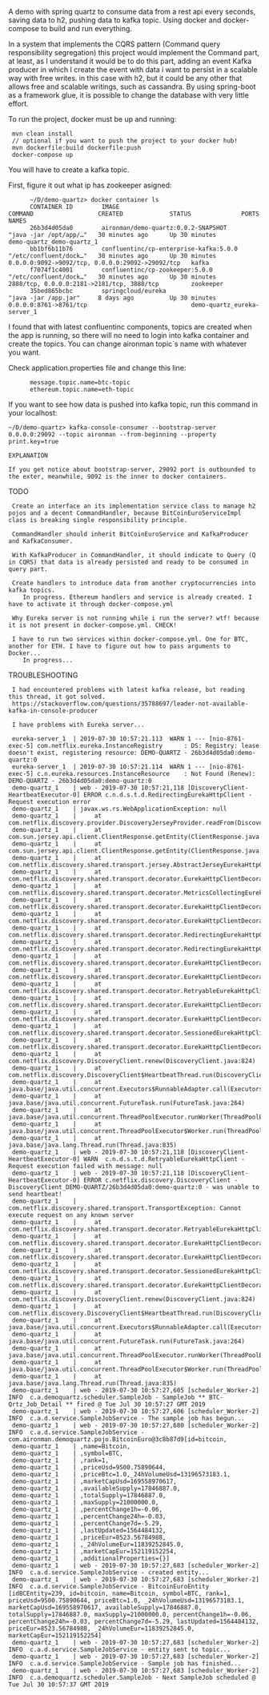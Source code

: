 A demo with spring quartz to consume data from a rest api every seconds, saving data to h2, pushing data to kafka topic. Using docker and docker-compose to build and run everything. 

In a system that implements the CQRS pattern (Command query responsibility segregation) this project would implement the Command part, at least, as I understand it would be to do this part, adding an event Kafka producer in which I create the event with data i want to persist in a scalable way with free writes. in this case with h2, but it could be any other that allows free and scalable writings, such as cassandra. By using spring-boot as a framework glue, it is possible to change the database with very little effort.

To run the project, docker must be up and running:

     mvn clean install 
     // optional if you want to push the project to your docker hub!
     mvn dockerfile:build dockerfile:push
     docker-compose up

You will have to create a kafka topic.

First, figure it out what ip has zookeeper asigned:

          ~/D/demo-quartz> docker container ls
          CONTAINER ID        IMAGE                                    COMMAND                  CREATED             STATUS              PORTS                                              NAMES
          26b3d4d05da0        aironman/demo-quartz:0.0.2-SNAPSHOT      "java -jar /opt/app/…"   30 minutes ago      Up 30 minutes                                                          demo-quartz_demo-quartz_1
          bb1bf6b11b76        confluentinc/cp-enterprise-kafka:5.0.0   "/etc/confluent/dock…"   30 minutes ago      Up 30 minutes       0.0.0.0:9092->9092/tcp, 0.0.0.0:29092->29092/tcp   kafka
          f7074f1c4001        confluentinc/cp-zookeeper:5.0.0          "/etc/confluent/dock…"   30 minutes ago      Up 30 minutes       2888/tcp, 0.0.0.0:2181->2181/tcp, 3888/tcp         zookeeper
          35bed865bcbc        springcloud/eureka                       "java -jar /app.jar"     8 days ago          Up 30 minutes       0.0.0.0:8761->8761/tcp                             demo-quartz_eureka-server_1
          

I found that with latest confluentinc components, topics are created when the app is running, so there will no need to login into kafka container and create the topics.
You can change aironman topic`s name with whatever you want. 

Check application.properties file and change this line:

          message.topic.name=btc-topic
          ethereum.topic.name=eth-topic

If you want to see how data is pushed into kafka topic, run this command in your localhost:

    ~/D/demo-quartz> kafka-console-consumer --bootstrap-server 0.0.0.0:29092 --topic aironman --from-beginning --property print.key=true

    EXPLANATION
    
    If you get notice about bootstrap-server, 29092 port is outbounded to the exter, meanwhile, 9092 is the inner to docker containers.
    
TODO

     Create an interface an its implementation service class to manage h2 pojos and a decent CommandHandler, because BitCoinEuroServiceImpl class is breaking single responsibility principle. 

     CommandHandler should inherit BitCoinEuroService and KafkaProducer and KafkaConsumer. 
     
     With KafkaProducer in CommandHandler, it should indicate to Query (Q in CQRS) that data is already persisted and ready to be consumed in query part.

     Create handlers to introduce data from another cryptocurrencies into kafka topics.
        In progress. Ethereum handlers and service is already created. I have to activate it through docker-compose.yml
        
     Why Eureka server is not running while i run the server? wtf! because it is not present in docker-compose.yml. CHECK!
     
     I have to run two services within docker-compose.yml. One for BTC, another for ETH. I have to figure out how to pass arguments to Docker...
        In progress...
         
TROUBLESHOOTING

     I had encountered problems with latest kafka release, but reading this thread, it got solved. 
     https://stackoverflow.com/questions/35788697/leader-not-available-kafka-in-console-producer
     
     I have problems with Eureka server...
     
     eureka-server_1  | 2019-07-30 10:57:21.113  WARN 1 --- [nio-8761-exec-5] com.netflix.eureka.InstanceRegistry      : DS: Registry: lease doesn't exist, registering resource: DEMO-QUARTZ - 26b3d4d05da0:demo-quartz:0
     eureka-server_1  | 2019-07-30 10:57:21.114  WARN 1 --- [nio-8761-exec-5] c.n.eureka.resources.InstanceResource    : Not Found (Renew): DEMO-QUARTZ - 26b3d4d05da0:demo-quartz:0
     demo-quartz_1    | web - 2019-07-30 10:57:21,118 [DiscoveryClient-HeartbeatExecutor-0] ERROR c.n.d.s.t.d.RedirectingEurekaHttpClient - Request execution error
     demo-quartz_1    | javax.ws.rs.WebApplicationException: null
     demo-quartz_1    | 	at com.netflix.discovery.provider.DiscoveryJerseyProvider.readFrom(DiscoveryJerseyProvider.java:110)
     demo-quartz_1    | 	at com.sun.jersey.api.client.ClientResponse.getEntity(ClientResponse.java:634)
     demo-quartz_1    | 	at com.sun.jersey.api.client.ClientResponse.getEntity(ClientResponse.java:586)
     demo-quartz_1    | 	at com.netflix.discovery.shared.transport.jersey.AbstractJerseyEurekaHttpClient.sendHeartBeat(AbstractJerseyEurekaHttpClient.java:105)
     demo-quartz_1    | 	at com.netflix.discovery.shared.transport.decorator.EurekaHttpClientDecorator$3.execute(EurekaHttpClientDecorator.java:92)
     demo-quartz_1    | 	at com.netflix.discovery.shared.transport.decorator.MetricsCollectingEurekaHttpClient.execute(MetricsCollectingEurekaHttpClient.java:73)
     demo-quartz_1    | 	at com.netflix.discovery.shared.transport.decorator.EurekaHttpClientDecorator.sendHeartBeat(EurekaHttpClientDecorator.java:89)
     demo-quartz_1    | 	at com.netflix.discovery.shared.transport.decorator.EurekaHttpClientDecorator$3.execute(EurekaHttpClientDecorator.java:92)
     demo-quartz_1    | 	at com.netflix.discovery.shared.transport.decorator.RedirectingEurekaHttpClient.executeOnNewServer(RedirectingEurekaHttpClient.java:118)
     demo-quartz_1    | 	at com.netflix.discovery.shared.transport.decorator.RedirectingEurekaHttpClient.execute(RedirectingEurekaHttpClient.java:79)
     demo-quartz_1    | 	at com.netflix.discovery.shared.transport.decorator.EurekaHttpClientDecorator.sendHeartBeat(EurekaHttpClientDecorator.java:89)
     demo-quartz_1    | 	at com.netflix.discovery.shared.transport.decorator.EurekaHttpClientDecorator$3.execute(EurekaHttpClientDecorator.java:92)
     demo-quartz_1    | 	at com.netflix.discovery.shared.transport.decorator.RetryableEurekaHttpClient.execute(RetryableEurekaHttpClient.java:119)
     demo-quartz_1    | 	at com.netflix.discovery.shared.transport.decorator.EurekaHttpClientDecorator.sendHeartBeat(EurekaHttpClientDecorator.java:89)
     demo-quartz_1    | 	at com.netflix.discovery.shared.transport.decorator.EurekaHttpClientDecorator$3.execute(EurekaHttpClientDecorator.java:92)
     demo-quartz_1    | 	at com.netflix.discovery.shared.transport.decorator.SessionedEurekaHttpClient.execute(SessionedEurekaHttpClient.java:77)
     demo-quartz_1    | 	at com.netflix.discovery.shared.transport.decorator.EurekaHttpClientDecorator.sendHeartBeat(EurekaHttpClientDecorator.java:89)
     demo-quartz_1    | 	at com.netflix.discovery.DiscoveryClient.renew(DiscoveryClient.java:824)
     demo-quartz_1    | 	at com.netflix.discovery.DiscoveryClient$HeartbeatThread.run(DiscoveryClient.java:1393)
     demo-quartz_1    | 	at java.base/java.util.concurrent.Executors$RunnableAdapter.call(Executors.java:515)
     demo-quartz_1    | 	at java.base/java.util.concurrent.FutureTask.run(FutureTask.java:264)
     demo-quartz_1    | 	at java.base/java.util.concurrent.ThreadPoolExecutor.runWorker(ThreadPoolExecutor.java:1128)
     demo-quartz_1    | 	at java.base/java.util.concurrent.ThreadPoolExecutor$Worker.run(ThreadPoolExecutor.java:628)
     demo-quartz_1    | 	at java.base/java.lang.Thread.run(Thread.java:835)
     demo-quartz_1    | web - 2019-07-30 10:57:21,118 [DiscoveryClient-HeartbeatExecutor-0] WARN  c.n.d.s.t.d.RetryableEurekaHttpClient - Request execution failed with message: null
     demo-quartz_1    | web - 2019-07-30 10:57:21,118 [DiscoveryClient-HeartbeatExecutor-0] ERROR c.netflix.discovery.DiscoveryClient - DiscoveryClient_DEMO-QUARTZ/26b3d4d05da0:demo-quartz:0 - was unable to send heartbeat!
     demo-quartz_1    | com.netflix.discovery.shared.transport.TransportException: Cannot execute request on any known server
     demo-quartz_1    | 	at com.netflix.discovery.shared.transport.decorator.RetryableEurekaHttpClient.execute(RetryableEurekaHttpClient.java:111)
     demo-quartz_1    | 	at com.netflix.discovery.shared.transport.decorator.EurekaHttpClientDecorator.sendHeartBeat(EurekaHttpClientDecorator.java:89)
     demo-quartz_1    | 	at com.netflix.discovery.shared.transport.decorator.EurekaHttpClientDecorator$3.execute(EurekaHttpClientDecorator.java:92)
     demo-quartz_1    | 	at com.netflix.discovery.shared.transport.decorator.SessionedEurekaHttpClient.execute(SessionedEurekaHttpClient.java:77)
     demo-quartz_1    | 	at com.netflix.discovery.shared.transport.decorator.EurekaHttpClientDecorator.sendHeartBeat(EurekaHttpClientDecorator.java:89)
     demo-quartz_1    | 	at com.netflix.discovery.DiscoveryClient.renew(DiscoveryClient.java:824)
     demo-quartz_1    | 	at com.netflix.discovery.DiscoveryClient$HeartbeatThread.run(DiscoveryClient.java:1393)
     demo-quartz_1    | 	at java.base/java.util.concurrent.Executors$RunnableAdapter.call(Executors.java:515)
     demo-quartz_1    | 	at java.base/java.util.concurrent.FutureTask.run(FutureTask.java:264)
     demo-quartz_1    | 	at java.base/java.util.concurrent.ThreadPoolExecutor.runWorker(ThreadPoolExecutor.java:1128)
     demo-quartz_1    | 	at java.base/java.util.concurrent.ThreadPoolExecutor$Worker.run(ThreadPoolExecutor.java:628)
     demo-quartz_1    | 	at java.base/java.lang.Thread.run(Thread.java:835)
     demo-quartz_1    | web - 2019-07-30 10:57:27,605 [scheduler_Worker-2] INFO  c.a.demoquartz.scheduler.SampleJob - SampleJob ** BTC-Qrtz_Job_Detail ** fired @ Tue Jul 30 10:57:27 GMT 2019
     demo-quartz_1    | web - 2019-07-30 10:57:27,606 [scheduler_Worker-2] INFO  c.a.d.service.SampleJobService - The sample job has begun...
     demo-quartz_1    | web - 2019-07-30 10:57:27,680 [scheduler_Worker-2] INFO  c.a.d.service.SampleJobService - com.aironman.demoquartz.pojo.BitcoinEuro@3c8b87d9[id=bitcoin,
     demo-quartz_1    | ,name=Bitcoin,
     demo-quartz_1    | ,symbol=BTC,
     demo-quartz_1    | ,rank=1,
     demo-quartz_1    | ,priceUsd=9500.75890644,
     demo-quartz_1    | ,priceBtc=1.0,_24hVolumeUsd=13196573183.1,
     demo-quartz_1    | ,marketCapUsd=169558970617,
     demo-quartz_1    | ,availableSupply=17846887.0,
     demo-quartz_1    | ,totalSupply=17846887.0,
     demo-quartz_1    | ,maxSupply=21000000.0,
     demo-quartz_1    | ,percentChange1h=-0.06,
     demo-quartz_1    | ,percentChange24h=-0.03,
     demo-quartz_1    | ,percentChange7d=-5.29,
     demo-quartz_1    | ,lastUpdated=1564484132,
     demo-quartz_1    | ,priceEur=8523.56784988,
     demo-quartz_1    | ,_24hVolumeEur=11839252845.0,
     demo-quartz_1    | ,marketCapEur=152119152254,
     demo-quartz_1    | ,additionalProperties={}]
     demo-quartz_1    | web - 2019-07-30 10:57:27,683 [scheduler_Worker-2] INFO  c.a.d.service.SampleJobService - created entity...
     demo-quartz_1    | web - 2019-07-30 10:57:27,683 [scheduler_Worker-2] INFO  c.a.d.service.SampleJobService - BitcoinEuroEntity [idBCEntity=239, id=bitcoin, name=Bitcoin, symbol=BTC, rank=1, priceUsd=9500.75890644, priceBtc=1.0, _24hVolumeUsd=13196573183.1, marketCapUsd=169558970617, availableSupply=17846887.0, totalSupply=17846887.0, maxSupply=21000000.0, percentChange1h=-0.06, percentChange24h=-0.03, percentChange7d=-5.29, lastUpdated=1564484132, priceEur=8523.56784988, _24hVolumeEur=11839252845.0, marketCapEur=152119152254]
     demo-quartz_1    | web - 2019-07-30 10:57:27,683 [scheduler_Worker-2] INFO  c.a.d.service.SampleJobService - entity sent to topic...
     demo-quartz_1    | web - 2019-07-30 10:57:27,683 [scheduler_Worker-2] INFO  c.a.d.service.SampleJobService - Sample job has finished...
     demo-quartz_1    | web - 2019-07-30 10:57:27,683 [scheduler_Worker-2] INFO  c.a.demoquartz.scheduler.SampleJob - Next SampleJob scheduled @ Tue Jul 30 10:57:37 GMT 2019
     





